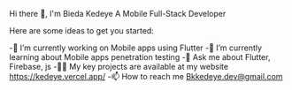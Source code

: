 Hi there 👋, I'm Bieda Kedeye
A Mobile Full-Stack Developer

  Here are some ideas to get you started:

-🔭 I’m currently working on Mobile apps using Flutter
-🌱 I’m currently learning about Mobile apps penetration testing
-💬 Ask me about Flutter, Firebase, js
-👨‍💻 My key projects are available at my website https://kedeye.vercel.app/
-📫 How to reach me Bkkedeye.dev@gmail.com
